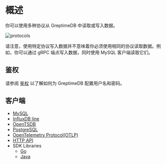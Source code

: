 # 概述

你可以使用多种协议从 GreptimeDB 中读取或写入数据。

![protocols](/multiple-protocols.png)

请注意，使用特定协议写入数据并不意味着你必须使用相同的协议读取数据。例如，你可以通过 gRPC 端点写入数据，同时使用 MySQL 客户端读取它们。

## 鉴权

请参阅 [鉴权](./authentication.md) 以了解如何为 GreptimeDB 配置用户名和密码。

## 客户端

- [MySQL](./mysql.md)
- [InfluxDB line](./influxdb-line.md)
- [OpenTSDB](./opentsdb.md)
- [PostgreSQL](./postgresql.md)
- [OpenTelemetry Protocol(OTLP)](./otlp.md)
- [HTTP API](./http-api.md)
- SDK Libraries
  - [Go](./sdk-libraries/go.md)
  - [Java](./sdk-libraries/java.md)